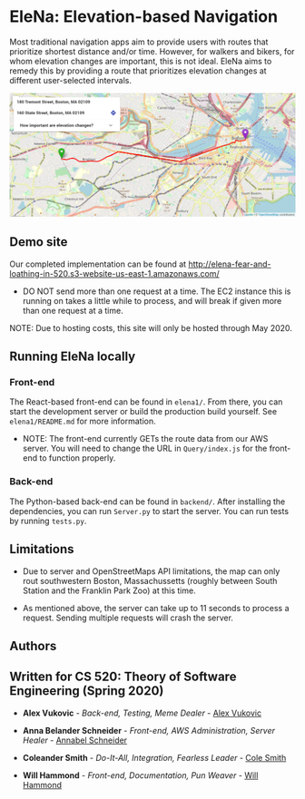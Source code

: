 # EleNa: Elevation-based Navigation

Most traditional navigation apps aim to provide users with routes that prioritize shortest distance and/or time. However, for walkers and bikers, for whom elevation changes are important, this is not ideal. EleNa aims to remedy this by providing a route that prioritizes elevation changes at different user-selected intervals.

![Picture of EleNa application](EleNa_application.PNG)

## Demo site

Our completed implementation can be found at http://elena-fear-and-loathing-in-520.s3-website-us-east-1.amazonaws.com/

- DO NOT send more than one request at a time. The EC2 instance this is running on takes a little while to process, and will break if given more than one request at a time.

NOTE: Due to hosting costs, this site will only be hosted through May 2020.

## Running EleNa locally

### Front-end

The React-based front-end can be found in `elena1/`. From there, you can start the development server or build the production build yourself. See `elena1/README.md` for more information.

- NOTE: The front-end currently GETs the route data from our AWS server. You will need to change the URL in `Query/index.js` for the front-end to function properly.

### Back-end

The Python-based back-end can be found in `backend/`. After installing the dependencies, you can run `Server.py` to start the server. You can run tests by running `tests.py`.

## Limitations

- Due to server and OpenStreetMaps API limitations, the map can only rout southwestern Boston, Massachussetts (roughly between South Station and the Franklin Park Zoo) at this time.

- As mentioned above, the server can take up to 11 seconds to process a request. Sending multiple requests will crash the server.

## Authors

## Written for CS 520: Theory of Software Engineering (Spring 2020)

- **Alex Vukovic** - *Back-end, Testing, Meme Dealer* - [Alex Vukovic](https://github.com/AVukovic)

- **Anna Belander Schneider** - *Front-end, AWS Administration, Server Healer* - [Annabel Schneider](https://github.com/fire-and-yikes)

- **Coleander Smith** - *Do-It-All, Integration, Fearless Leader* - [Cole Smith](https://github.com/Th3OnlyN00b)

- **Will Hammond** - *Front-end, Documentation, Pun Weaver* - [Will Hammond](https://github.com/wkhammond)
